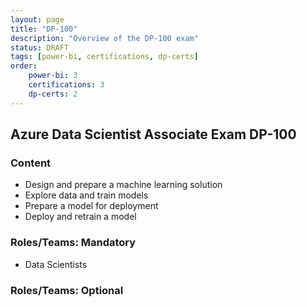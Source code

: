 ```yaml
---
layout: page
title: "DP-100"
description: "Overview of the DP-100 exam"
status: DRAFT
tags: [power-bi, certifications, dp-certs]
order: 
    power-bi: 3
    certifications: 3
    dp-certs: 2
---
```

## Azure Data Scientist Associate Exam DP-100  
  
### Content  
  
- Design and prepare a machine learning solution 
- Explore data and train models 
- Prepare a model for deployment 
- Deploy and retrain a model  
  
### Roles/Teams: Mandatory  
  
- Data Scientists  
  
### Roles/Teams: Optional  
  
